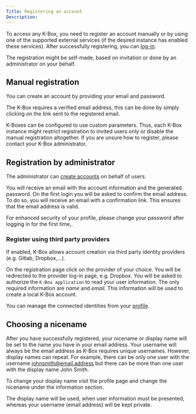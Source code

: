 ```yaml
---
Title: Registering an account
Description: 
---
```


To access any K-Box, you need to register an account manually or by using one of the supported 
external services (if the desired instance has enabled these services). 
After successfully registering, you can [log-in](./login.md).

The registration might be self-made, based on invitation or done by an administrator
on your behalf.

## Manual registration

You can create an account by providing your email and password.

The K-Box requires a verified email address, this can be done by simply clicking on the link sent to the registered email.

K-Boxes can be configured to use custom parameters. Thus, each K-Box instance might restrict registration to invited users only or disable the manual registration altogether. If you are unsure how to register, please contact your K-Box administrator.


## Registration by administrator

The administrator can [create accounts](../administration/users.md) on behalf of users. 

You will receive an email with the account information and the generated password.
On the first login you will be asked to confirm the email address. To do so, you will
receive an email with a confirmation link. This ensures that the email address is valid.

For enhanced security of your profile, please change your password after logging in for the first time,.


### Register using third party providers

If enabled, K-Box allows account creation via third party identity providers (e.g. Gitlab, Dropbox,...).

On the registration page click on the provider of your choice. You will be redirected to the provider log-in page, e.g. Dropbox. You will be asked to authorize the `K-Box application` to read your user information. The only required
information are _name_ and _email_. This information will be used to create a local K-Box account.

You can manage the connected identities from your [profile](./connect-identities.md).


## Choosing a nicename

After you have successfully registered, your nicename or display name will be set to the name you have in your email address.
Your username will always be the email address as K-Box requires unique usernames. However, display names can repeat. For example, there can be only one user with the username johnsmith@email.address but there can be more than one user with the display name John Smith.

To change your display name visit the profile page and change the nicename under the information section.

The display name will be used, when user information must be presented, whereas your username (email address) will
be kept private.
